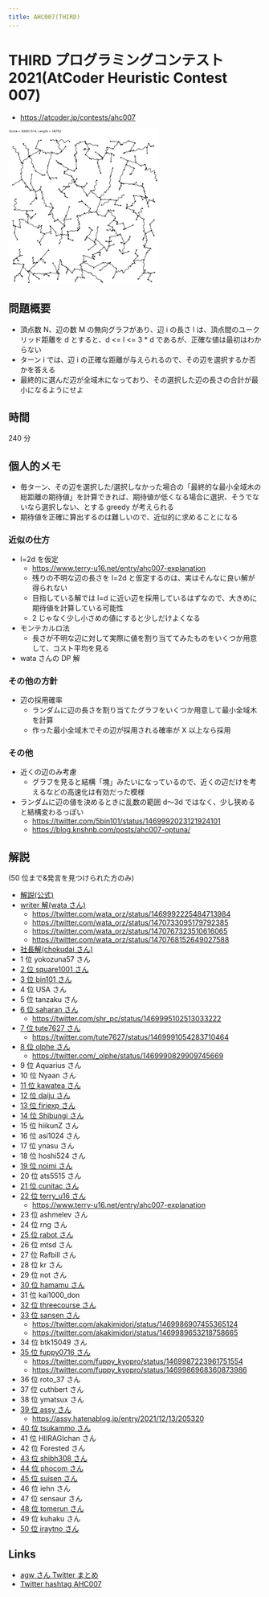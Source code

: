```yaml
---
title: AHC007(THIRD)
---
```


# THIRD プログラミングコンテスト 2021(AtCoder Heuristic Contest 007)

- https://atcoder.jp/contests/ahc007

<img src="../imgs/ahc007.png" width=300>

## 問題概要

- 頂点数 N、辺の数 M の無向グラフがあり、辺 i の長さ l は、頂点間のユークリッド距離を d とすると、d <= l <= 3 \* d であるが、正確な値は最初はわからない
- ターン i では、辺 i の正確な距離が与えられるので、その辺を選択するか否かを答える
- 最終的に選んだ辺が全域木になっており、その選択した辺の長さの合計が最小になるようにせよ

## 時間

240 分

## 個人的メモ

- 毎ターン、その辺を選択した/選択しなかった場合の「最終的な最小全域木の総距離の期待値」を計算できれば、期待値が低くなる場合に選択、そうでないなら選択しない、とする greedy が考えられる
- 期待値を正確に算出するのは難しいので、近似的に求めることになる

### 近似の仕方

- l=2d を仮定
  - https://www.terry-u16.net/entry/ahc007-explanation
  - 残りの不明な辺の長さを l=2d と仮定するのは、実はそんなに良い解が得られない
  - 目指している解では l=d に近い辺を採用しているはずなので、大きめに期待値を計算している可能性
  - 2 じゃなく少し小さめの値にすると少しだけよくなる
- モンテカルロ法
  - 長さが不明な辺に対して実際に値を割り当ててみたものをいくつか用意して、コスト平均を見る
- wata さんの DP 解

### その他の方針

- 辺の採用確率
  - ランダムに辺の長さを割り当てたグラフをいくつか用意して最小全域木を計算
  - 作った最小全域木でその辺が採用される確率が X 以上なら採用

### その他

- 近くの辺のみ考慮
  - グラフを見ると結構「塊」みたいになっているので、近くの辺だけを考えるなどの高速化は有効だった模様
- ランダムに辺の値を決めるときに乱数の範囲 d〜3d ではなく、少し狭めると結構変わるっぽい
  - https://twitter.com/5bin101/status/1469992023121924101
  - https://blog.knshnb.com/posts/ahc007-optuna/


## 解説

(50 位まで&発言を見つけられた方のみ)

- [解説(公式)](https://atcoder.jp/contests/ahc007/editorial)
- [writer 解(wata さん)](https://twitter.com/wata_orz/status/1469986628517376004)
  - https://twitter.com/wata_orz/status/1469992225484713984
  - https://twitter.com/wata_orz/status/1470733095179792385
  - https://twitter.com/wata_orz/status/1470767323510616065
  - https://twitter.com/wata_orz/status/1470768152649027588
- [社長解(chokudai さん)](https://twitter.com/chokudai/status/1469987427393892353)
- 1 位 yokozuna57 さん
- [2 位 square1001 さん](https://twitter.com/square10011/status/1469986298685722633)
- [3 位 bin101 さん](https://twitter.com/5bin101/status/1469992023121924101)
- 4 位 USA さん
- 5 位 tanzaku さん
- [6 位 saharan さん](https://twitter.com/shr_pc/status/1469989780809478147)
  - https://twitter.com/shr_pc/status/1469995102513033222
- [7 位 tute7627 さん](https://twitter.com/tute7627/status/1469986542563491840)
  - https://twitter.com/tute7627/status/1469991054283710464
- [8 位 olphe さん](https://twitter.com/_olphe/status/1469985927556927494)
  - https://twitter.com/_olphe/status/1469990829909745669
- 9 位 Aquarius さん
- 10 位 Nyaan さん
- [11 位 kawatea さん](https://twitter.com/kawatea03/status/1469987323610013700)
- [12 位 daiju さん](https://twitter.com/WniKwo/status/1469987016536629248)
- [13 位 firiexp さん](https://twitter.com/m_idiri/status/1469986645013561346)
- [14 位 Shibungi さん](https://twitter.com/Shibungi_kyopro/status/1469987076926238720)
- 15 位 hiikunZ さん
- 16 位 asi1024 さん
- 17 位 ynasu さん
- 18 位 hoshi524 さん
- [19 位 noimi さん](https://twitter.com/noimi_kyopro/status/1469986997582594050)
- 20 位 ats5515 さん
- [21 位 cunitac さん](https://twitter.com/CUteNeuron/status/1469987798388453381)
- [22 位 terry_u16 さん](https://twitter.com/terry_u16/status/1469991344982888448)
  - https://www.terry-u16.net/entry/ahc007-explanation
- 23 位 ashmelev さん
- 24 位 rng さん
- [25 位 rabot さん](https://twitter.com/tanaka_a8/status/1470010825666891785)
- 26 位 mtsd さん
- 27 位 Rafbill さん
- 28 位 kr さん
- 29 位 not さん
- [30 位 hamamu さん](https://twitter.com/hamamu_kyopro/status/1470007379609931777)
- 31 位 kai1000_don
- [32 位 threecourse さん](https://twitter.com/threecourse/status/1469986759274803204)
- [33 位 sansen さん](https://twitter.com/akakimidori/status/1469986752370995206)
  - https://twitter.com/akakimidori/status/1469986907455365124
  - https://twitter.com/akakimidori/status/1469989653218758665
- 34 位 btk15049 さん
- [35 位 fuppy0716 さん](https://twitter.com/fuppy_kyopro/status/1469986470257901570)
  - https://twitter.com/fuppy_kyopro/status/1469987223961751554
  - https://twitter.com/fuppy_kyopro/status/1469986968360873986
- 36 位 roto_37 さん
- 37 位 cuthbert さん
- 38 位 ymatsux さん
- [39 位 assy さん](https://twitter.com/assy1028/status/1469988350279176192)
  - https://assy.hatenablog.jp/entry/2021/12/13/205320
- [40 位 tsukammo さん](https://twitter.com/tsukammo/status/1469985929826021376)
- 41 位 HIIRAGIchan さん
- 42 位 Forested さん
- [43 位 shibh308 さん](https://twitter.com/shibh308/status/1469986167567581186)
- [44 位 phocom さん](https://twitter.com/_phocom/status/1469995485239078913)
- [45 位 suisen さん](https://twitter.com/_su1sen/status/1469986769383079937)
- 46 位 iehn さん
- 47 位 sensaur さん
- [48 位 tomerun さん](https://twitter.com/tomerun/status/1469986110281760774)
- 49 位 kuhaku さん
- [50 位 iraytno さん](https://twitter.com/iray_tno/status/1469989827613700100)

## Links

- [agw さん Twitter まとめ](https://togetter.com/li/1815565)
- [Twitter hashtag AHC007](https://twitter.com/hashtag/AHC007)

